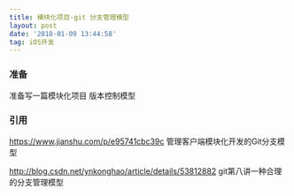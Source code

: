 ```yaml
---
title: 模块化项目-git 分支管理模型
layout: post
date: '2018-01-09 13:44:58'
tag: iOS开发
---
```


### 准备
准备写一篇模块化项目 版本控制模型

### 引用
https://www.jianshu.com/p/e95741cbc39c  管理客户端模块化开发的Git分支模型
 
http://blog.csdn.net/ynkonghao/article/details/53812882 git第八讲一种合理的分支管理模型